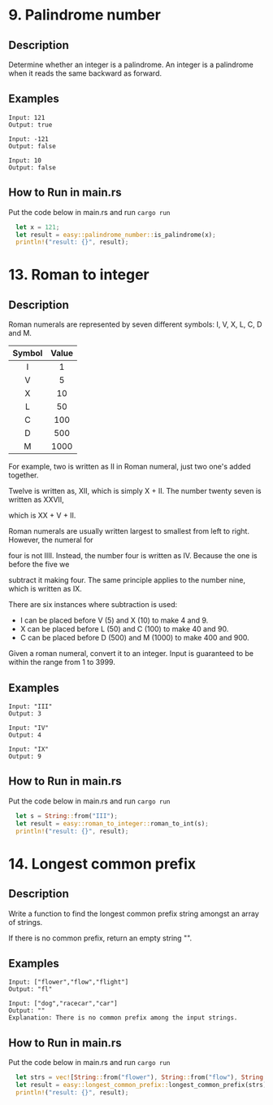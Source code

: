 # 9. Palindrome number

## Description
Determine whether an integer is a palindrome. An integer is a palindrome when it reads the same backward as forward.

## Examples
```text
Input: 121
Output: true

Input: -121
Output: false

Input: 10
Output: false
```

## How to Run in main.rs

Put the code below in main.rs and run `cargo run`

```rust
  let x = 121;
  let result = easy::palindrome_number::is_palindrome(x);
  println!("result: {}", result);
```


# 13. Roman to integer

## Description
Roman numerals are represented by seven different symbols: I, V, X, L, C, D and M.

| Symbol | Value |
| :----: | :---: |
| I      | 1     |
| V      | 5     |  
| X      | 10    |
| L      | 50    |
| C      | 100   |
| D      | 500   |
| M      | 1000  |

For example, two is written as II in Roman numeral, just two one's added together.

Twelve is written as, XII, which is simply X + II. The number twenty seven is written as XXVII,

which is XX + V + II.

Roman numerals are usually written largest to smallest from left to right. However, the numeral for

four is not IIII. Instead, the number four is written as IV. Because the one is before the five we

subtract it making four. The same principle applies to the number nine, which is written as IX.

There are six instances where subtraction is used:

- I can be placed before V (5) and X (10) to make 4 and 9.
- X can be placed before L (50) and C (100) to make 40 and 90.
- C can be placed before D (500) and M (1000) to make 400 and 900.

Given a roman numeral, convert it to an integer. Input is guaranteed to be within the range from 1 to 3999.

## Examples
```text
Input: "III"
Output: 3

Input: "IV"
Output: 4

Input: "IX"
Output: 9
```

## How to Run in main.rs

Put the code below in main.rs and run `cargo run`

```rust
  let s = String::from("III");
  let result = easy::roman_to_integer::roman_to_int(s);
  println!("result: {}", result);
```


# 14. Longest common prefix

## Description
Write a function to find the longest common prefix string amongst an array of strings.

If there is no common prefix, return an empty string "".

## Examples
```text
Input: ["flower","flow","flight"]
Output: "fl"

Input: ["dog","racecar","car"]
Output: ""
Explanation: There is no common prefix among the input strings.
```

## How to Run in main.rs

Put the code below in main.rs and run `cargo run`

```rust
  let strs = vec![String::from("flower"), String::from("flow"), String::from("flight")];
  let result = easy::longest_common_prefix::longest_common_prefix(strs);
  println!("result: {}", result);
```
